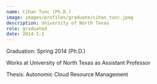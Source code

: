 ```yaml
---
name: Cihan Tunc (Ph.D.)
image: images/profiles/graduate/cihan_tunc.jpeg
description: University of North Texas
role: graduated
date: 2014-1-1
---
```


Graduation: Spring 2014 (Ph.D.)

Works at University of North Texas as Assistant Professor

Thesis: Autonomic Cloud Resource Management